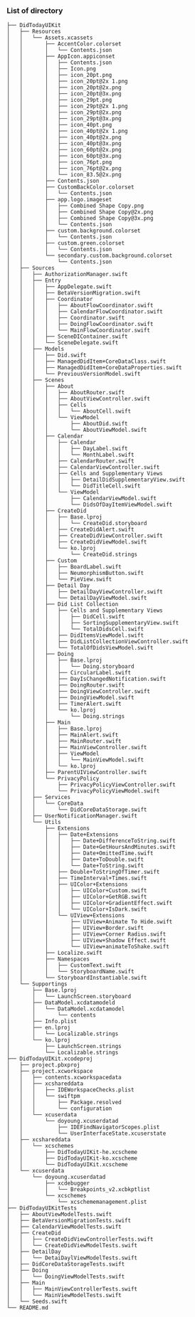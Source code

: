 ### List of directory

    ├── DidTodayUIKit
    │   ├── Resources
    │   │   └── Assets.xcassets
    │   │       ├── AccentColor.colorset
    │   │       │   └── Contents.json
    │   │       ├── AppIcon.appiconset
    │   │       │   ├── Contents.json
    │   │       │   ├── Icon.png
    │   │       │   ├── icon_20pt.png
    │   │       │   ├── icon_20pt@2x 1.png
    │   │       │   ├── icon_20pt@2x.png
    │   │       │   ├── icon_20pt@3x.png
    │   │       │   ├── icon_29pt.png
    │   │       │   ├── icon_29pt@2x 1.png
    │   │       │   ├── icon_29pt@2x.png
    │   │       │   ├── icon_29pt@3x.png
    │   │       │   ├── icon_40pt.png
    │   │       │   ├── icon_40pt@2x 1.png
    │   │       │   ├── icon_40pt@2x.png
    │   │       │   ├── icon_40pt@3x.png
    │   │       │   ├── icon_60pt@2x.png
    │   │       │   ├── icon_60pt@3x.png
    │   │       │   ├── icon_76pt.png
    │   │       │   ├── icon_76pt@2x.png
    │   │       │   └── icon_83.5@2x.png
    │   │       ├── Contents.json
    │   │       ├── CustomBackColor.colorset
    │   │       │   └── Contents.json
    │   │       ├── app.logo.imageset
    │   │       │   ├── Combined Shape Copy.png
    │   │       │   ├── Combined Shape Copy@2x.png
    │   │       │   ├── Combined Shape Copy@3x.png
    │   │       │   └── Contents.json
    │   │       ├── custom.background.colorset
    │   │       │   └── Contents.json
    │   │       ├── custom.green.colorset
    │   │       │   └── Contents.json
    │   │       └── secondary.custom.background.colorset
    │   │           └── Contents.json
    │   ├── Sources
    │   │   ├── AuthorizationManager.swift
    │   │   ├── Entry
    │   │   │   ├── AppDelegate.swift
    │   │   │   ├── BetaVersionMigration.swift
    │   │   │   ├── Coordinator
    │   │   │   │   ├── AboutFlowCoordinator.swift
    │   │   │   │   ├── CalendarFlowCoordinator.swift
    │   │   │   │   ├── Coordinator.swift
    │   │   │   │   ├── DoingFlowCoordinator.swift
    │   │   │   │   └── MainFlowCoordinator.swift
    │   │   │   ├── SceneDIContainer.swift
    │   │   │   └── SceneDelegate.swift
    │   │   ├── Models
    │   │   │   ├── Did.swift
    │   │   │   ├── ManagedDidItem+CoreDataClass.swift
    │   │   │   ├── ManagedDidItem+CoreDataProperties.swift
    │   │   │   └── PreviousVersionModel.swift
    │   │   ├── Scenes
    │   │   │   ├── About
    │   │   │   │   ├── AboutRouter.swift
    │   │   │   │   ├── AboutViewController.swift
    │   │   │   │   ├── Cells
    │   │   │   │   │   └── AboutCell.swift
    │   │   │   │   └── ViewModel
    │   │   │   │       ├── AboutDid.swift
    │   │   │   │       └── AboutViewModel.swift
    │   │   │   ├── Calendar
    │   │   │   │   ├── Calendar
    │   │   │   │   │   ├── DayLabel.swift
    │   │   │   │   │   └── MonthLabel.swift
    │   │   │   │   ├── CalendarRouter.swift
    │   │   │   │   ├── CalendarViewController.swift
    │   │   │   │   ├── Cells and Supplementary Views
    │   │   │   │   │   ├── DetailDidSupplementaryView.swift
    │   │   │   │   │   └── DidTitleCell.swift
    │   │   │   │   └── ViewModel
    │   │   │   │       ├── CalendarViewModel.swift
    │   │   │   │       └── DidsOfDayItemViewModel.swift
    │   │   │   ├── CreateDid
    │   │   │   │   ├── Base.lproj
    │   │   │   │   │   └── CreateDid.storyboard
    │   │   │   │   ├── CreateDidAlert.swift
    │   │   │   │   ├── CreateDidViewController.swift
    │   │   │   │   ├── CreateDidViewModel.swift
    │   │   │   │   └── ko.lproj
    │   │   │   │       └── CreateDid.strings
    │   │   │   ├── Custom
    │   │   │   │   ├── BoardLabel.swift
    │   │   │   │   ├── NeumorphismButton.swift
    │   │   │   │   └── PieView.swift
    │   │   │   ├── Detail Day
    │   │   │   │   ├── DetailDayViewController.swift
    │   │   │   │   └── DetailDayViewModel.swift
    │   │   │   ├── Did List Collection
    │   │   │   │   ├── Cells and Supplementary Views
    │   │   │   │   │   ├── DidCell.swift
    │   │   │   │   │   ├── SortingSupplementaryView.swift
    │   │   │   │   │   └── TotalDidsCell.swift
    │   │   │   │   ├── DidItemsViewModel.swift
    │   │   │   │   ├── DidListCollectionViewController.swift
    │   │   │   │   └── TotalOfDidsViewModel.swift
    │   │   │   ├── Doing
    │   │   │   │   ├── Base.lproj
    │   │   │   │   │   └── Doing.storyboard
    │   │   │   │   ├── CircularLabel.swift
    │   │   │   │   ├── DayIsChangedNotification.swift
    │   │   │   │   ├── DoingRouter.swift
    │   │   │   │   ├── DoingViewController.swift
    │   │   │   │   ├── DoingViewModel.swift
    │   │   │   │   ├── TimerAlert.swift
    │   │   │   │   └── ko.lproj
    │   │   │   │       └── Doing.strings
    │   │   │   ├── Main
    │   │   │   │   ├── Base.lproj
    │   │   │   │   ├── MainAlert.swift
    │   │   │   │   ├── MainRouter.swift
    │   │   │   │   ├── MainViewController.swift
    │   │   │   │   ├── ViewModel
    │   │   │   │   │   └── MainViewModel.swift
    │   │   │   │   └── ko.lproj
    │   │   │   ├── ParentUIViewController.swift
    │   │   │   └── PrivacyPolicy
    │   │   │       ├── PrivacyPolicyViewController.swift
    │   │   │       └── PrivacyPolicyViewModel.swift
    │   │   ├── Services
    │   │   │   └── CoreData
    │   │   │       └── DidCoreDataStorage.swift
    │   │   ├── UserNotificationManager.swift
    │   │   └── Utils
    │   │       ├── Extensions
    │   │       │   ├── Date+Extensions
    │   │       │   │   ├── Date+DifferenceToString.swift
    │   │       │   │   ├── Date+GetHoursAndMinutes.swift
    │   │       │   │   ├── Date+OmittedTime.swift
    │   │       │   │   ├── Date+ToDouble.swift
    │   │       │   │   └── Date+ToString.swift
    │   │       │   ├── Double+ToStringOfTimer.swift
    │   │       │   ├── TimeInterval+Times.swift
    │   │       │   ├── UIColor+Extensions
    │   │       │   │   ├── UIColor+Custom.swift
    │   │       │   │   ├── UIColor+GetRGB.swift
    │   │       │   │   ├── UIColor+GradientEffect.swift
    │   │       │   │   └── UIColor+IsDark.swift
    │   │       │   └── UIView+Extensions
    │   │       │       ├── UIView+Animate To Hide.swift
    │   │       │       ├── UIView+Border.swift
    │   │       │       ├── UIView+Corner Radius.swift
    │   │       │       ├── UIView+Shadow Effect.swift
    │   │       │       └── UIView+animateToShake.swift
    │   │       ├── Localize.swift
    │   │       ├── Namespaces
    │   │       │   ├── CustomText.swift
    │   │       │   └── StoryboardName.swift
    │   │       └── StoryboardInstantiable.swift
    │   └── Supportings
    │       ├── Base.lproj
    │       │   └── LaunchScreen.storyboard
    │       ├── DataModel.xcdatamodeld
    │       │   └── DataModel.xcdatamodel
    │       │       └── contents
    │       ├── Info.plist
    │       ├── en.lproj
    │       │   └── Localizable.strings
    │       └── ko.lproj
    │           ├── LaunchScreen.strings
    │           └── Localizable.strings
    ├── DidTodayUIKit.xcodeproj
    │   ├── project.pbxproj
    │   ├── project.xcworkspace
    │   │   ├── contents.xcworkspacedata
    │   │   ├── xcshareddata
    │   │   │   ├── IDEWorkspaceChecks.plist
    │   │   │   └── swiftpm
    │   │   │       ├── Package.resolved
    │   │   │       └── configuration
    │   │   └── xcuserdata
    │   │       └── doyoung.xcuserdatad
    │   │           ├── IDEFindNavigatorScopes.plist
    │   │           └── UserInterfaceState.xcuserstate
    │   ├── xcshareddata
    │   │   └── xcschemes
    │   │       ├── DidTodayUIKit-he.xcscheme
    │   │       ├── DidTodayUIKit-ko.xcscheme
    │   │       └── DidTodayUIKit.xcscheme
    │   └── xcuserdata
    │       └── doyoung.xcuserdatad
    │           ├── xcdebugger
    │           │   └── Breakpoints_v2.xcbkptlist
    │           └── xcschemes
    │               └── xcschememanagement.plist
    ├── DidTodayUIKitTests
    │   ├── AboutViewModelTests.swift
    │   ├── BetaVersionMigrationTests.swift
    │   ├── CalendarViewModelTests.swift
    │   ├── CreateDid
    │   │   ├── CreateDidViewControllerTests.swift
    │   │   └── CreateDidViewModelTests.swift
    │   ├── DetailDay
    │   │   └── DetaiDaylViewModelTests.swift
    │   ├── DidCoreDataStorageTests.swift
    │   ├── Doing
    │   │   └── DoingViewModelTests.swift
    │   ├── Main
    │   │   ├── MainViewControllerTests.swift
    │   │   └── MainViewModelTests.swift
    │   └── Seeds.swift
    └── README.md
